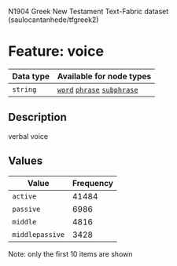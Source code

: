 <p>N1904 Greek New Testament Text-Fabric dataset (saulocantanhede/tfgreek2)</p>

<h1>Feature: voice</h1>

<table>
<thead>
<tr>
  <th>Data type</th>
  <th>Available for node types</th>
</tr>
</thead>
<tbody>
<tr>
  <td><code>string</code></td>
  <td><A HREF="featurebynodetype.md#word"><code>word</code></A> <A HREF="featurebynodetype.md#phrase"><code>phrase</code></A> <A HREF="featurebynodetype.md#subphrase"><code>subphrase</code></A></td>
</tr>
</tbody>
</table>

<h2>Description</h2>

<p>verbal voice</p>

<h2>Values</h2>

<table>
<thead>
<tr>
  <th>Value</th>
  <th>Frequency</th>
</tr>
</thead>
<tbody>
<tr>
  <td><code>active</code></td>
  <td>41484</td>
</tr>
<tr>
  <td><code>passive</code></td>
  <td>6986</td>
</tr>
<tr>
  <td><code>middle</code></td>
  <td>4816</td>
</tr>
<tr>
  <td><code>middlepassive</code></td>
  <td>3428</td>
</tr>
</tbody>
</table>

<p>Note: only the first 10 items are shown</p>
